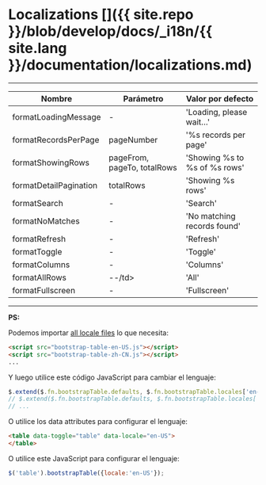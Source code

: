 # Localizations []({{ site.repo }}/blob/develop/docs/_i18n/{{ site.lang }}/documentation/localizations.md)

---

<table class="table"
  id="l"
  data-search="true"
  data-show-toggle="true"
  data-show-columns="true"
  data-mobile-responsive="true">
  <thead>
  <tr>
    <th>Nombre</th>
    <th>Parámetro</th>
    <th>Valor por defecto</th>
  </tr>
  </thead>
  <tbody>
  <tr>
    <td>formatLoadingMessage</td>
    <td>-</td>
    <td>'Loading, please wait…'</td>
  </tr>
  <tr>
    <td>formatRecordsPerPage</td>
    <td>pageNumber</td>
    <td>'%s records per page'</td>
  </tr>
  <tr>
    <td>formatShowingRows</td>
    <td>pageFrom, pageTo, totalRows</td>
    <td>'Showing %s to %s of %s rows'</td>
  </tr>
  <tr>
    <td>formatDetailPagination</td>
    <td>totalRows</td>
    <td>'Showing %s rows'</td>
  </tr>
  <tr>
    <td>formatSearch</td>
    <td>-</td>
    <td>'Search'</td>
  </tr>
  <tr>
    <td>formatNoMatches</td>
    <td>-</td>
    <td>'No matching records found'</td>
  </tr>
  <tr>
    <td>formatRefresh</td>
    <td>-</td>
    <td>'Refresh'</td>
  </tr>
  <tr>
    <td>formatToggle</td>
    <td>-</td>
    <td>'Toggle'</td>
  </tr>
  <tr>
    <td>formatColumns</td>
    <td>-</td>
    <td>'Columns'</td>
  </tr>
	<tr>
    <td>formatAllRows</td>
    <td>--/td>
    <td>'All'</td>
  </tr>
  <tr>
    <td>formatFullscreen</td>
    <td>-</td>
    <td>'Fullscreen'</td>
  </tr>
  </tbody>
</table>

---

**PS:**

Podemos importar  [all locale files](https://github.com/wenzhixin/bootstrap-table/tree/master/src/locale) lo que necesita:

```html
<script src="bootstrap-table-en-US.js"></script>
<script src="bootstrap-table-zh-CN.js"></script>
...
```

Y luego utilice este código JavaScript para cambiar el lenguaje:

```js
$.extend($.fn.bootstrapTable.defaults, $.fn.bootstrapTable.locales['en-US']);
// $.extend($.fn.bootstrapTable.defaults, $.fn.bootstrapTable.locales['zh-CN']);
// ...
```

O utilice los data attributes para configurar el lenguaje:

```html
<table data-toggle="table" data-locale="en-US">
</table>
```

O utilice este JavaScript para configurar el lenguaje:

```js
$('table').bootstrapTable({locale:'en-US'});
```
